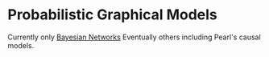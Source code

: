 # Probabilistic Graphical Models

Currently only [Bayesian Networks](BayesianNetworks.md)
Eventually others including Pearl's causal models.

